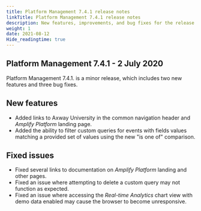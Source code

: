 ```yaml
---
title: Platform Management 7.4.1 release notes
linkTitle: Platform Management 7.4.1 release notes
description: New features, improvements, and bug fixes for the release.
weight: 1
date: 2021-08-12
Hide_readingtime: true
---
```


## Platform Management 7.4.1 - 2 July 2020

Platform Management 7.4.1. is a minor release, which includes two new features and three bug fixes.

## New features

* Added links to Axway University in the common navigation header and _Amplify Platform_ landing page.
* Added the ability to filter custom queries for events with fields values matching a provided set of values using the new "is one of" comparison.

## Fixed issues

* Fixed several links to documentation on _Amplify Platform_ landing and other pages.
* Fixed an issue where attempting to delete a custom query may not function as expected.
* Fixed an issue where accessing the _Real-time Analytics_ chart view with demo data enabled may cause the browser to become unresponsive.
